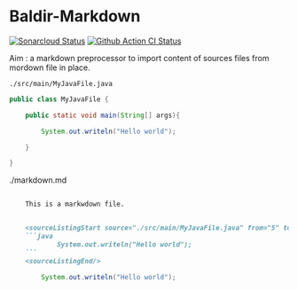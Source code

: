 # Baldir-Markdown

[![Sonarcloud Status](https://sonarcloud.io/api/project_badges/measure?project=marc-bouvier_baldir_markdown&metric=alert_status)](https://sonarcloud.io/dashboard?id=marc-bouvier_baldir_markdown)
[![Github Action CI Status](https://github.com/marc-bouvier/baldir_markdown/workflows/Python%20package/badge.svg)](https://github.com/marc-bouvier/baldir_markdown/actions?query=workflow%3A%22Python+package%22)

Aim : a markdown preprocessor to import content of sources files from mordown file in place.

`./src/main/MyJavaFile.java`

```java
public class MyJavaFile {

    public static void main(String[] args){

        System.out.writeln("Hello world");

    }

}
```


./markdown.md
```markdown

    This is a markwdown file.


    <sourceListingStart source="./src/main/MyJavaFile.java" from="5" to="5" lang="java"/>
    ```java
            System.out.writeln("Hello world");
    ```
    <sourceListingEnd/>

```

<sourceListingStart source="./src/main/MyJavaFile.java" from="5" to="5" lang="java"/>

```java
        System.out.writeln("Hello world");
```

<sourceListingEnd/>
